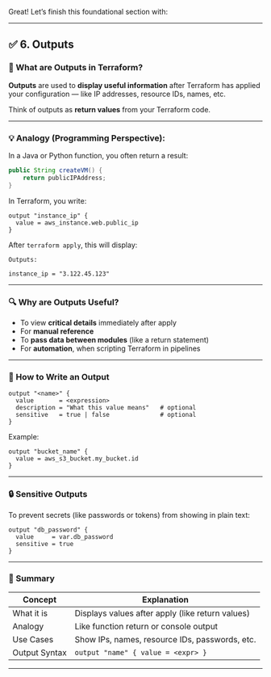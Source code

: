 Great! Let’s finish this foundational section with:

---

## ✅ **6. Outputs**

### 🔹 What are Outputs in Terraform?

**Outputs** are used to **display useful information** after Terraform has applied your configuration — like IP addresses, resource IDs, names, etc.

Think of outputs as **return values** from your Terraform code.

---

### 💡 Analogy (Programming Perspective):

In a Java or Python function, you often return a result:

```java
public String createVM() {
    return publicIPAddress;
}
```

In Terraform, you write:

```hcl
output "instance_ip" {
  value = aws_instance.web.public_ip
}
```

After `terraform apply`, this will display:

```
Outputs:

instance_ip = "3.122.45.123"
```

---

### 🔍 Why are Outputs Useful?

* To view **critical details** immediately after apply
* For **manual reference**
* To **pass data between modules** (like a return statement)
* For **automation**, when scripting Terraform in pipelines

---

### 📄 How to Write an Output

```hcl
output "<name>" {
  value       = <expression>
  description = "What this value means"   # optional
  sensitive   = true | false              # optional
}
```

Example:

```hcl
output "bucket_name" {
  value = aws_s3_bucket.my_bucket.id
}
```

---

### 🔒 Sensitive Outputs

To prevent secrets (like passwords or tokens) from showing in plain text:

```hcl
output "db_password" {
  value     = var.db_password
  sensitive = true
}
```

---

### 📌 Summary

| Concept       | Explanation                                      |
| ------------- | ------------------------------------------------ |
| What it is    | Displays values after apply (like return values) |
| Analogy       | Like function return or console output           |
| Use Cases     | Show IPs, names, resource IDs, passwords, etc.   |
| Output Syntax | `output "name" { value = <expr> }`               |

---

